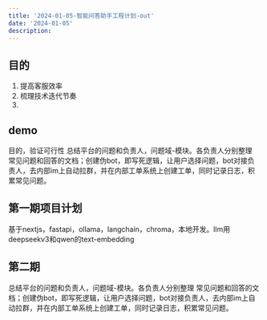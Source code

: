 ```yaml
---
title: '2024-01-05-智能问答助手工程计划-out'
date: '2024-01-05'
description:
---
```



## 目的
1. 提高客服效率
2. 梳理技术迭代节奏
3. 

## demo
目的，验证可行性
总结平台的问题和负责人，问题域-模块。各负责人分别整理 常见问题和回答的文档；创建伪bot，即写死逻辑，让用户选择问题，bot对接负责人，去内部im上自动拉群，并在内部工单系统上创建工单，同时记录日志，积累常见问题。

## 第一期项目计划 
基于nextjs，fastapi，ollama，langchain，chroma，本地开发。llm用deepseekv3和qwen的text-embedding


## 第二期
总结平台的问题和负责人，问题域-模块。各负责人分别整理 常见问题和回答的文档；创建伪bot，即写死逻辑，让用户选择问题，bot对接负责人，去内部im上自动拉群，并在内部工单系统上创建工单，同时记录日志，积累常见问题。
